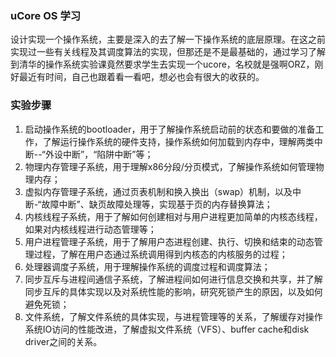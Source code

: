 ### uCore OS 学习

设计实现一个操作系统，主要是深入的去了解一下操作系统的底层原理。在这之前实现过一些有关线程及其调度算法的实现，但那还是不是最基础的，通过学习了解到清华的操作系统实验课竟然要求学生去实现一个ucore，名校就是强啊ORZ，刚好最近有时间，自己也跟着看一看吧，想必也会有很大的收获的。

### 实验步骤

1. 启动操作系统的bootloader，用于了解操作系统启动前的状态和要做的准备工作，了解运行操作系统的硬件支持，操作系统如何加载到内存中，理解两类中断--“外设中断”，“陷阱中断”等；
2. 物理内存管理子系统，用于理解x86分段/分页模式，了解操作系统如何管理物理内存；
3. 虚拟内存管理子系统，通过页表机制和换入换出（swap）机制，以及中断-“故障中断”、缺页故障处理等，实现基于页的内存替换算法；
4. 内核线程子系统，用于了解如何创建相对与用户进程更加简单的内核态线程，如果对内核线程进行动态管理等；
5. 用户进程管理子系统，用于了解用户态进程创建、执行、切换和结束的动态管理过程，了解在用户态通过系统调用得到内核态的内核服务的过程；
6. 处理器调度子系统，用于理解操作系统的调度过程和调度算法；
7. 同步互斥与进程间通信子系统，了解进程间如何进行信息交换和共享，并了解同步互斥的具体实现以及对系统性能的影响，研究死锁产生的原因，以及如何避免死锁；
8. 文件系统，了解文件系统的具体实现，与进程管理等的关系，了解缓存对操作系统IO访问的性能改进，了解虚拟文件系统（VFS）、buffer cache和disk driver之间的关系。